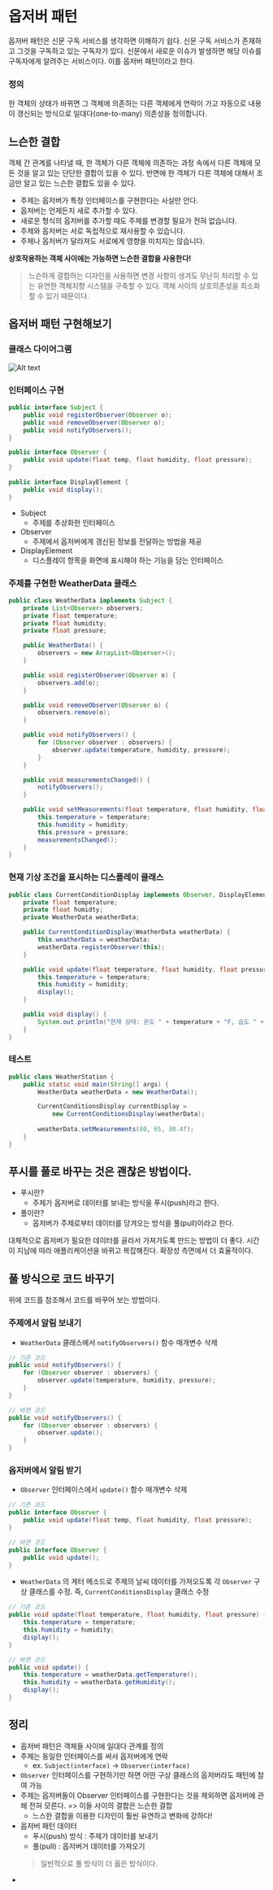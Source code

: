 # 옵저버 패턴
옵저버 패턴은 신문 구독 서비스를 생각하면 이해하기 쉽다. 신문 구독 서비스가 존재하고 그것을 구독하고 있는 구독자가 있다. 신문에서 새로운 이슈가 발생하면 해당 이슈를 구독자에게 알려주는 서비스이다. 이를 옵저버 패턴이라고 한다.

### 정의
한 객체의 상태가 바뀌면 그 객체에 의존하는 다른 객체에게 연락이 가고 자동으로 내용이 갱신되는 방식으로 일대다(one-to-many) 의존성을 정의합니다.

## 느슨한 결합
객체 간 관계를 나타낼 때, 한 객체가 다른 객체에 의존하는 과정 속에서 다른 객체에 모든 것을 알고 있는 단단한 결합이 있을 수 있다. 반면에 한 객체가 다른 객체에 대해서 조금만 알고 있는 느슨한 결합도 있을 수 있다.

- 주제는 옵저버가 특정 인터페이스를 구현한다는 사실만 안다.
- 옵저버는 언제든지 새로 추가할 수 있다.
- 새로운 형식의 옵저버를 추가할 때도 주제를 변경할 필요가 전혀 없습니다.
- 주제와 옵저버는 서로 독립적으로 재사용할 수 있습니다.
- 주제나 옵저버가 달라져도 서로에게 영향을 미치지는 않습니다.

**상호작용하는 객체 사이에는 가능하면 느슨한 결합을 사용한다!**

> 느슨하게 결합하는 디자인을 사용하면 변경 사항이 생겨도 무난히 처리할 수 있는 유연한 객체지향 시스템을 구축할 수 있다. 객체 사이의 상호의존성을 최소화할 수 있기 때문이다.

## 옵저버 패턴 구현해보기

### 클래스 다이어그램
![Alt text](/참조/옵저버패턴%20클래스%20다이어그램.png)

### 인터페이스 구현

```java
public interface Subject {
    public void registerObserver(Observer o);
    public void removeObserver(Observer o);
    public void notifyObservers();
}

public interface Observer {
    public void update(float temp, float humidity, float pressure);
}

public interface DisplayElement {
    public void display();
}
```
- Subject
    - 주제를 추상화한 인터페이스
- Observer
    - 주제에서 옵저버에게 갱신된 정보를 전달하는 방법을 제공 
- DisplayElement
    - 디스플레이 항목을 화면에 표시해야 하는 기능을 담는 인터페이스

### 주제를 구현한 WeatherData 클래스

```java
public class WeatherData implements Subject {
    private List<Observer> observers;
    private float temperature;
    private float humidity;
    private float pressure;

    public WeatherData() {
        observers = new ArrayList<Observer>();
    }

    public void registerObserver(Observer o) {
        observers.add(o);
    }

    public void removeObserver(Observer o) {
        observers.remove(o);
    }

    public void notifyObservers() {
        for (Observer observer : observers) {
            observer.update(temperature, humidity, pressure);
        }
    }

    public void measurementsChanged() {
        notifyObservers();
    }

    public void setMeasurements(float temperature, float humidity, float pressure) {
        this.temperature = temperature;
        this.humidity = humidity;
        this.pressure = pressure;
        measurementsChanged();
    }
}
```

### 현재 기상 조건을 표시하는 디스플레이 클래스
```java
public class CurrentConditionDisplay implements Observer, DisplayElement {
    private float temperature;
    private float humidty;
    private WeatherData weatherData;

    public CurrentConditionDisplay(WeatherData weatherData) {
        this.weatherData = weatherData;
        weatherData.registerObserver(this);
    }

    public void update(float temperature, float humidity, float pressure) {
        this.temperature = temperature;
        this.humidity = humidity;
        display();
    }

    public void display() {
        System.out.println("현재 상태: 온도 " + temperature + "F, 습도 " + humidity + "%"); 
    }
}
```

### 테스트
```java
public class WeatherStation {
    public static void main(String[] args) {
        WeatherData weatherData = new WeatherData();

        CurrentConditionsDisplay currentDisplay = 
            new CurrentConditionsDisplay(weatherData);
        
        weatherData.setMeasurements(80, 65, 30.4f);
    }
}
```


## 푸시를 풀로 바꾸는 것은 괜찮은 방법이다.
- 푸시란?
    - 주제가 옵저버로 데이터를 보내는 방식을 푸시(push)라고 한다.
- 풀이란?
    - 옵저버가 주제로부터 데이터를 당겨오는 방식을 풀(pull)이라고 한다.

대체적으로 옵저버가 필요한 데이터를 골라서 가져가도록 만드는 방법이 더 좋다. 시간이 지남에 따라 애플리케이션을 바뀌고 복잡해진다. 확장성 측면에서 더 효율적이다.

## 풀 방식으로 코드 바꾸기
위에 코드를 참조해서 코드를 바꾸어 보는 방법이다.

### 주제에서 알림 보내기
- `WeatherData` 클래스에서 `notifyObservers()` 함수 매개변수 삭제
```java
// 기존 코드
public void notifyObservers() {
    for (Observer observer : observers) {
        observer.update(temperature, humidity, pressure);
    }
}

// 바뀐 코드
public void notifyObservers() {
    for (Observer observer : observers) {
        observer.update();
    }
}
```

### 옵저버에서 알림 받기
- `Observer` 인터페이스에서 `update()` 함수 매개변수 삭제
```java
// 기존 코드
public interface Observer {
    public void update(float temp, float humidity, float pressure);
}

// 바뀐 코드
public interface Observer {
    public void update();
}
```

- `WeatherData` 의 게터 메소드로 주제의 날씨 데이터를 가져오도록 각 `Observer` 구상 클래스를 수정. 즉, `CurrentConditionsDisplay` 클래스 수정
```java
// 기존 코드
public void update(float temperature, float humidity, float pressure) {
    this.temperature = temperature;
    this.humidity = humidity;
    display();
}

// 바뀐 코드
public void update() {
    this.temperature = weatherData.getTemperature();
    this.humidity = weatherData.getHumidity();
    display();
}
```

## 정리
- 옵저버 패턴은 객체들 사이에 일대다 관계를 정의
- 주제는 동일한 인터페이스를 써서 옵저버에게 연락
    - ex. `Subject(interface)` -> `Observer(interface)`
- `Observer` 인터페이스를 구현하기만 하면 어떤 구상 클래스의 옵저버라도 패턴에 참여 가능
- 주제는 옵저버들이 Observer 인터페이스를 구현한다는 것을 제외하면 옵저버에 관해 전혀 모른다. => 이들 사이의 결합은 느슨한 결합
    - 느스한 결합을 이용한 디자인이 훨씬 유연하고 변화에 강하다!
- 옵저버 패턴 데이터
    - 푸시(push) 방식 : 주제가 데이터를 보내기
    - 풀(pull) : 옵저버거 데이터를 가져오기
    > 일반적으로 풀 방식이 더 옳은 방식이다.
- 